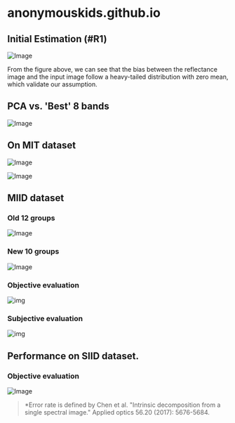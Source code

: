 # anonymouskids.github.io

## Initial Estimation (#R1)
![Image](https://farm5.staticflickr.com/4721/26045732858_1133701b2c_b.jpg)

From the figure above, we can see that the bias between the reflectance image and the input image follow a heavy-tailed distribution with zero mean, which validate our assumption.

## PCA vs. 'Best' 8 bands
![Image](https://farm5.staticflickr.com/4701/26047528898_29a16acf4f_h.jpg)

## On MIT dataset
![Image](https://farm5.staticflickr.com/4714/26047185008_06ce9cf270_k.jpg)

![Image](https://farm5.staticflickr.com/4714/25049103807_9b4d41bcf9_h.jpg)



## MIID dataset

### Old 12 groups
![Image](https://farm5.staticflickr.com/4704/39918684321_42faa1c719_k.jpg)
### New 10 groups
![Image](https://farm5.staticflickr.com/4761/39019998775_fa2a84c34a_k.jpg)
### Objective evaluation
![img](https://farm5.staticflickr.com/4743/39022043025_103a809018_b.jpg)
### Subjective evaluation
![img](https://farm5.staticflickr.com/4604/39890672712_98326ccd3d_k.jpg)

## Performance on SIID dataset.
### Objective evaluation
![Image](https://farm5.staticflickr.com/4611/28140381309_f9179756b9_b.jpg)
> *Error rate is defined by Chen et al. "Intrinsic decomposition from a single spectral image." Applied optics 56.20 (2017): 5676-5684.

<!--### Subjective evaluation>
